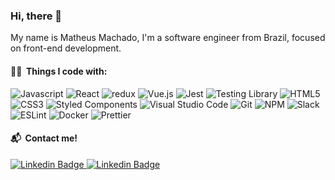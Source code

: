 ### Hi, there 👋

My name is Matheus Machado, I'm a software engineer from Brazil, focused on front-end development.

  <h4>👨‍💻 &nbsp;Things I code with:</h4>
  <p>
    <img alt="Javascript" src="https://img.shields.io/badge/-Javascript-F29400?style=flat-square&logo=javascript&logoColor=white" />      
    <img alt="React" src="https://img.shields.io/badge/-React-45b8d8?style=flat-square&logo=react&logoColor=white" />
    <img alt="redux" src="https://img.shields.io/badge/-Redux-764ABC?style=flat-square&logo=redux&logoColor=white" />
    <img alt="Vue.js" src="https://img.shields.io/badge/-Vue.js-42B883?style=flat-square&logo=Vue.js&logoColor=white"/>
    <img alt="Jest" src="https://img.shields.io/badge/-Jest-ba4522?style=flat-square&logo=jest&logoColor=white" />
    <img alt="Testing Library" src="https://img.shields.io/badge/-Testing_Library-d9235c?style=flat-square&logo=testing-library&logoColor=white" />      
    <img alt="HTML5" src="https://img.shields.io/badge/-HTML5-E34F26?style=flat-square&logo=HTML5&logoColor=white"/>
    <img alt="CSS3" src="https://img.shields.io/badge/-CSS3-1572B6?style=flat-square&logo=CSS3&logoColor=white"/>
    <img alt="Styled Components" src="https://img.shields.io/badge/-Styled_Components-db7092?style=flat-square&logo=styled-components&logoColor=white" />      
    <img alt="Visual Studio Code" src="https://img.shields.io/badge/-Visual%20Studio%20Code-23A9F2?style=flat-square&logo=Visual%20Studio%20Code&logoColor=white"/>
    <img alt="Git" src="https://img.shields.io/badge/-Git-F44D27?style=flat-square&logo=Git&logoColor=white"/>
    <img alt="NPM" src="https://img.shields.io/badge/-NPM-CB3837?style=flat-square&logo=NPM&logoColor=white"/>
    <img alt="Slack" src="https://img.shields.io/badge/-Slack-E01563?style=flat-square&logo=Slack&logoColor=white"/>      
    <img alt="ESLint" src="https://img.shields.io/badge/-ESLint-4B32C3?style=flat-square&logo=ESLint&logoColor=white"/>   
    <img alt="Docker" src="https://img.shields.io/badge/-Docker-46a2f1?style=flat-square&logo=docker&logoColor=white" />
    <img alt="Prettier" src="https://img.shields.io/badge/-Prettier-F7B93E?style=flat-square&logo=prettier&logoColor=white" />     
    <!-- <img alt="Sass" src="https://img.shields.io/badge/-Sass-CC6699?style=flat-square&logo=sass&logoColor=white" /> -->
  </p>
<h4>📬 &nbsp;Contact me!</h4>
<a href="https://www.linkedin.com/in/matheusmachado-dev/" target="_blank">
  <img alt="Linkedin Badge" src="https://img.shields.io/badge/-Matheus_Machado-blue?style=flat-square&logo=Linkedin&logoColor=white" />
</a>
<a href="https://instagram.com/matheusmachado.dev/" target="_blank">
  <img alt="Linkedin Badge" src="https://img.shields.io/badge/-matheusmachado.dev-E4405F?style=flat-square&logo=instagram&logoColor=white" />
</a>
